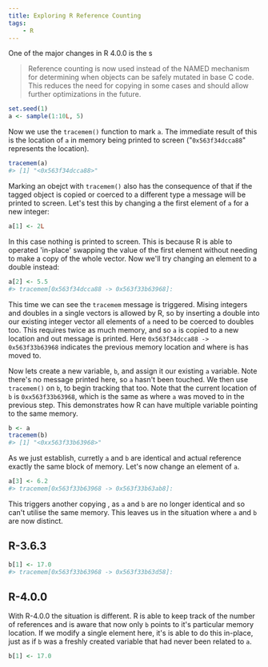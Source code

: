 ```yaml
---
title: Exploring R Reference Counting
tags:
    - R
---
```


One of the major changes in R 4.0.0 is the s

> Reference counting is now used instead of the NAMED mechanism for determining when objects can be safely mutated in base C code. This reduces the need for copying in some cases and should allow further optimizations in the future.

```r
set.seed(1)
a <- sample(1:10L, 5)
```

Now we use the `tracemem()` function to mark `a`.  The immediate result of this is the location of `a` in memory being printed to screen ("`0x563f34dcca88`" represents the location).  

```r
tracemem(a)
#> [1] "<0x563f34dcca88>"
```

Marking an obejct with `tracemem()` also has the consequence of that if the tagged object is copied or coerced to a different type a message will be printed to screen.  Let's test this by changing a the first element of `a` for a new integer:

```r
a[1] <- 2L
```

In this case nothing is printed to screen.  This is because R is able to operated 'in-place' swapping the value of the first element without needing to make a copy of the whole vector.  Now we'll try changing an element to a double instead:

```r
a[2] <- 5.5
#> tracemem[0x563f34dcca88 -> 0x563f33b63968]: 
```

This time we can see the `tracemem` message is triggered.  Mising integers and doubles in a single vectors is allowed by R, so by inserting a double into our existing integer vector all elements of `a` need to be coerced to doubles too.  This requires twice as much memory, and so `a` is copied to a new location and out message is printed.  Here `0x563f34dcca88 -> 0x563f33b63968` indicates the previous memory location and where is has moved to.

Now lets create a new variable, `b`, and assign it our existing `a` variable.  Note there's no message printed here, so `a` hasn't been touched.  We then use `tracemem()` on `b`, to begin tracking that too.  Note that the current location of `b` is `0xx563f33b63968`, which is the same as where `a` was moved to in the previous step.  This demonstrates how R can have multiple variable pointing to the same memory.

```r
b <- a
tracemem(b)
#> [1] "<0xx563f33b63968>"
```

As we just establish, curretly `a` and `b` are identical and actual reference exactly the same block of memory.  Let's now change an element of `a`. 

```r
a[3] <- 6.2
#> tracemem[0x563f33b63968 -> 0x563f33b63ab8]: 
```

This triggers another copying , as `a` and `b` are no longer identical and so can't utilise the same memory.  This leaves us in the situation where `a` and `b` are now distinct.

## R-3.6.3

```r
b[1] <- 17.0
#> tracemem[0x563f33b63968 -> 0x563f33b63d58]: 
```

## R-4.0.0

With R-4.0.0 the situation is different.  R is able to keep track of the number of references and is aware that now only `b` points to it's particular memory location.  If we modify a single element here, it's is able to do this in-place, just as if `b` was a freshly created variable that had never been related to `a`.

```r
b[1] <- 17.0
```
